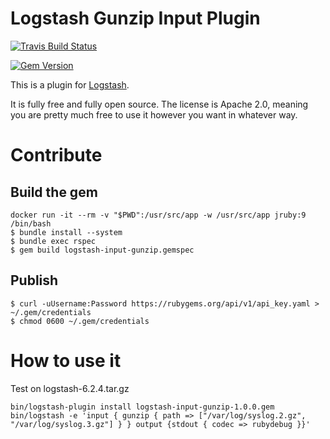 # Logstash Gunzip Input Plugin

[![Travis Build Status](https://travis-ci.org/logstash-plugins/logstash-input-gunzip.svg)](https://travis-ci.org/logstash-plugins/logstash-input-gunzip)

[![Gem Version](https://badge.fury.io/rb/logstash-input-gunzip.svg)](https://badge.fury.io/rb/logstash-input-gunzip)

This is a plugin for [Logstash](https://github.com/elastic/logstash).

It is fully free and fully open source. The license is Apache 2.0, meaning you are pretty much free to use it however you want in whatever way.

# Contribute

## Build the gem


```
docker run -it --rm -v "$PWD":/usr/src/app -w /usr/src/app jruby:9 /bin/bash
$ bundle install --system
$ bundle exec rspec
$ gem build logstash-input-gunzip.gemspec

```

## Publish

```
$ curl -uUsername:Password https://rubygems.org/api/v1/api_key.yaml > ~/.gem/credentials
$ chmod 0600 ~/.gem/credentials
```

# How to use it

Test on logstash-6.2.4.tar.gz

```
bin/logstash-plugin install logstash-input-gunzip-1.0.0.gem
bin/logstash -e 'input { gunzip { path => ["/var/log/syslog.2.gz", "/var/log/syslog.3.gz"] } } output {stdout { codec => rubydebug }}'
```